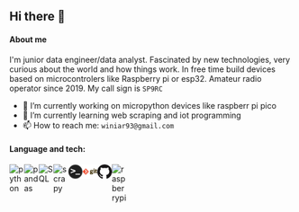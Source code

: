 ## Hi there 👋


#### About me
I'm junior data engineer/data analyst. Fascinated by new technologies, very curious about the world and how things work.
In free time build devices based on microcontrolers like Raspberry pi or esp32.
Amateur radio operator since 2019.
My call sign is ```SP9RC```




- 🔭 I’m currently working on micropython devices like raspberr pi pico
- 🌱 I’m currently learning web scraping and iot programming
- 📫 How to reach me: ```winiar93@gmail.com```

#### Language and tech:


<img align="left" alt="python" width="26px" src="https://raw.githubusercontent.com/abranhe/programming-languages-logos/master/src/python/python_256x256.png" />
<img align="left" alt="pandas" width="26px" src="https://icons.iconarchive.com/icons/google/noto-emoji-animals-nature/256/22261-panda-face-icon.png" />
<img align="left" alt="SQL" width="26px" src="https://cdn.icon-icons.com/icons2/2415/PNG/512/postgresql_plain_wordmark_logo_icon_146390.png" />
<img align="left" alt="scrapy" width="26px" src="https://steemitimages.com/p/x7L2VSNEiyAFMrpiG2ns3CB2gK32YGyd3PzYWd5t2qpCdo6bect8Mceakn4wQhEiyJBt6dt5cAGb3eW?format=match&mode=fit&width=640" />
<img align="left" alt="Terminal" width="26px" src="https://raw.githubusercontent.com/github/explore/80688e429a7d4ef2fca1e82350fe8e3517d3494d/topics/terminal/terminal.png" />
<img align="left" alt="Git" width="26px" src="https://raw.githubusercontent.com/github/explore/80688e429a7d4ef2fca1e82350fe8e3517d3494d/topics/git/git.png" />
<img align="left" alt="GitHub" width="26px" src="https://raw.githubusercontent.com/github/explore/78df643247d429f6cc873026c0622819ad797942/topics/github/github.png" />
<img align="left" alt="raspberrypi" width="26px" src="https://cdn.icon-icons.com/icons2/2108/PNG/512/raspberry_pi_icon_130847.png" />


